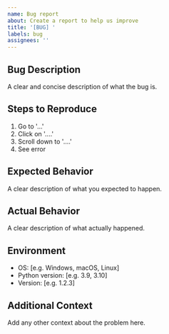 ```yaml
---
name: Bug report
about: Create a report to help us improve
title: '[BUG] '
labels: bug
assignees: ''
---
```


## Bug Description
A clear and concise description of what the bug is.

## Steps to Reproduce
1. Go to '...'
2. Click on '....'
3. Scroll down to '....'
4. See error

## Expected Behavior
A clear description of what you expected to happen.

## Actual Behavior
A clear description of what actually happened.

## Environment
- OS: [e.g. Windows, macOS, Linux]
- Python version: [e.g. 3.9, 3.10]
- Version: [e.g. 1.2.3]

## Additional Context
Add any other context about the problem here.